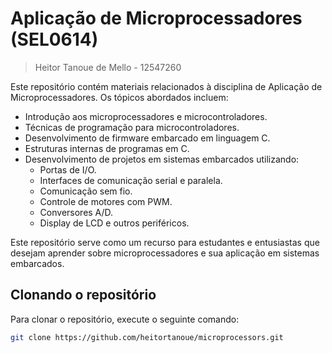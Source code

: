 # Aplicação de Microprocessadores (SEL0614)
> Heitor Tanoue de Mello - 12547260

Este repositório contém materiais relacionados à disciplina de Aplicação de Microprocessadores. Os tópicos abordados incluem:

- Introdução aos microprocessadores e microcontroladores.
- Técnicas de programação para microcontroladores.
- Desenvolvimento de firmware embarcado em linguagem C.
- Estruturas internas de programas em C.
- Desenvolvimento de projetos em sistemas embarcados utilizando:
  - Portas de I/O.
  - Interfaces de comunicação serial e paralela.
  - Comunicação sem fio.
  - Controle de motores com PWM.
  - Conversores A/D.
  - Display de LCD e outros periféricos.

Este repositório serve como um recurso para estudantes e entusiastas que desejam aprender sobre microprocessadores e sua aplicação em sistemas embarcados.

## Clonando o repositório

Para clonar o repositório, execute o seguinte comando:

```bash
git clone https://github.com/heitortanoue/microprocessors.git
```